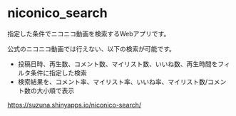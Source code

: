 # niconico_search

指定した条件でニコニコ動画を検索するWebアプリです。

公式のニコニコ動画では行えない、以下の検索が可能です。

- 投稿日時、再生数、コメント数、マイリスト数、いいね数、再生時間をフィルタ条件に指定した検索
- 検索結果を、コメント率、マイリスト率、いいね率、マイリスト数/コメント数の大小順で表示

https://suzuna.shinyapps.io/niconico-search/

